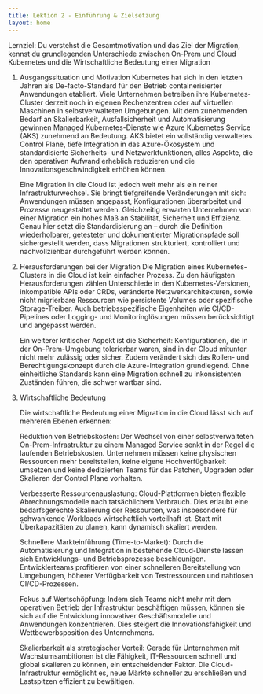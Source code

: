 ```yaml
---
title: Lektion 2 - Einführung & Zielsetzung
layout: home
---
```


Lernziel: Du verstehst die Gesamtmotivation und das Ziel der Migration, kennst du grundlegenden Unterschiede zwischen On-Prem und Cloud Kubernetes und die Wirtschaftliche Bedeutung einer Migration

1. Ausgangssituation und Motivation
   Kubernetes hat sich in den letzten Jahren als De-facto-Standard für den Betrieb containerisierter Anwendungen etabliert. Viele Unternehmen betreiben ihre Kubernetes-Cluster derzeit noch in eigenen Rechenzentren oder auf virtuellen Maschinen in selbstverwalteten Umgebungen. Mit dem zunehmenden Bedarf an Skalierbarkeit, Ausfallsicherheit und Automatisierung gewinnen Managed Kubernetes-Dienste wie Azure Kubernetes Service (AKS) zunehmend an Bedeutung. AKS bietet ein vollständig verwaltetes Control Plane, tiefe Integration in das Azure-Ökosystem und standardisierte Sicherheits- und Netzwerkfunktionen, alles Aspekte, die den operativen Aufwand erheblich reduzieren und die Innovationsgeschwindigkeit erhöhen können.

   Eine Migration in die Cloud ist jedoch weit mehr als ein reiner Infrastrukturwechsel. Sie bringt tiefgreifende Veränderungen mit sich: Anwendungen müssen angepasst, Konfigurationen überarbeitet und Prozesse neugestaltet werden. Gleichzeitig erwarten Unternehmen von einer Migration ein hohes Maß an Stabilität, Sicherheit und Effizienz. Genau hier setzt die Standardisierung an – durch die Definition wiederholbarer, getesteter und dokumentierter Migrationspfade soll sichergestellt werden, dass Migrationen strukturiert, kontrolliert und nachvollziehbar durchgeführt werden können.

2. Herausforderungen bei der Migration
   Die Migration eines Kubernetes-Clusters in die Cloud ist kein einfacher Prozess. Zu den häufigsten Herausforderungen zählen Unterschiede in den Kubernetes-Versionen, inkompatible APIs oder CRDs, veränderte Netzwerkarchitekturen, sowie nicht migrierbare Ressourcen wie persistente Volumes oder spezifische Storage-Treiber. Auch betriebsspezifische Eigenheiten wie CI/CD-Pipelines oder Logging- und Monitoringlösungen müssen berücksichtigt und angepasst werden.

   Ein weiterer kritischer Aspekt ist die Sicherheit: Konfigurationen, die in der On-Prem-Umgebung tolerierbar waren, sind in der Cloud mitunter nicht mehr zulässig oder sicher. Zudem verändert sich das Rollen- und Berechtigungskonzept durch die Azure-Integration grundlegend. Ohne einheitliche Standards kann eine Migration schnell zu inkonsistenten Zuständen führen, die schwer wartbar sind.

3. Wirtschaftliche Bedeutung

   Die wirtschaftliche Bedeutung einer Migration in die Cloud lässt sich auf mehreren Ebenen erkennen:

   Reduktion von Betriebskosten: Der Wechsel von einer selbstverwalteten On-Prem-Infrastruktur zu einem Managed Service senkt in der Regel die laufenden Betriebskosten. Unternehmen müssen keine physischen Ressourcen mehr bereitstellen, keine eigene Hochverfügbarkeit umsetzen und keine dedizierten Teams für das Patchen, Upgraden oder Skalieren der Control Plane vorhalten.

   Verbesserte Ressourcenauslastung: Cloud-Plattformen bieten flexible Abrechnungsmodelle nach tatsächlichem Verbrauch. Dies erlaubt eine bedarfsgerechte Skalierung der Ressourcen, was insbesondere für schwankende Workloads wirtschaftlich vorteilhaft ist. Statt mit Überkapazitäten zu planen, kann dynamisch skaliert werden.

   Schnellere Markteinführung (Time-to-Market): Durch die Automatisierung und Integration in bestehende Cloud-Dienste lassen sich Entwicklungs- und Betriebsprozesse beschleunigen. Entwicklerteams profitieren von einer schnelleren Bereitstellung von Umgebungen, höherer Verfügbarkeit von Testressourcen und nahtlosen CI/CD-Prozessen.

   Fokus auf Wertschöpfung: Indem sich Teams nicht mehr mit dem operativen Betrieb der Infrastruktur beschäftigen müssen, können sie sich auf die Entwicklung innovativer Geschäftsmodelle und Anwendungen konzentrieren. Dies steigert die Innovationsfähigkeit und Wettbewerbsposition des Unternehmens.

   Skalierbarkeit als strategischer Vorteil: Gerade für Unternehmen mit Wachstumsambitionen ist die Fähigkeit, IT-Ressourcen schnell und global skalieren zu können, ein entscheidender Faktor. Die Cloud-Infrastruktur ermöglicht es, neue Märkte schneller zu erschließen und Lastspitzen effizient zu bewältigen.

